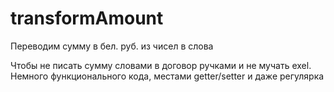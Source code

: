 # transformAmount
Переводим сумму в бел. руб. из чисел в слова

Чтобы не писать сумму словами в договор ручками и не мучать exel. Немного функционального кода, местами getter/setter и даже регулярка
